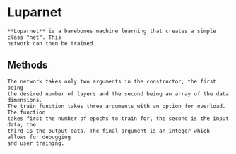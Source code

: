 # Luparnet
	**Luparnet** is a barebones machine learning that creates a simple class "net". This
	network can then be trained.




## Methods
	The network takes only two arguments in the constructor, the first being
	the desired number of layers and the second being an array of the data dimensions.
	The train function takes three arguments with an option for overload. The function
	takes first the number of epochs to train for, the second is the input data, the
	third is the output data. The final argument is an integer which allows for debugging
	and user training.






